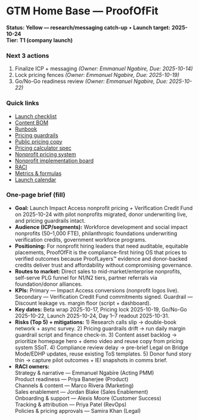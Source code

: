 # GTM Home Base — ProofOfFit

**Status:** **Yellow — research/messaging catch-up** • **Launch target:** **2025-10-24**  
**Tier:** **T1 (company launch)**

### Next 3 actions
1. Finalize ICP + messaging _(Owner: Emmanuel Ngabire, Due: 2025-10-14)_
2. Lock pricing fences _(Owner: Emmanuel Ngabire, Due: 2025-10-19)_
3. Go/No-Go readiness review _(Owner: Emmanuel Ngabire, Due: 2025-10-22)_

### Quick links
- [Launch checklist](./launch-checklist.md)
- [Content BOM](./content-bom.md)
- [Runbook](./runbook.md)
- [Pricing guardrails](./pricing-guardrails.md)
- [Public pricing copy](./pricing-page.md)
- [Pricing calculator spec](./pricing-calculator-spec.md)
- [Nonprofit pricing system](./nonprofit-pricing-system.md)
- [Nonprofit implementation board](./nonprofit-implementation-board.md)
- [RACI](./raci.md)
- [Metrics & formulas](./metrics.md)
- [Launch calendar](./calendar.md)

### One-page brief (fill)
- **Goal:** Launch Impact Access nonprofit pricing + Verification Credit Fund on 2025-10-24 with
  pilot nonprofits migrated, donor underwriting live, and pricing guardrails intact.
- **Audience (ICP/segments):** Workforce development and social impact nonprofits (50–1,000 FTE),
  philanthropic foundations underwriting verification credits, government workforce programs.
- **Positioning:** For nonprofit hiring leaders that need auditable, equitable placements,
  ProofOfFit is the compliance-first hiring OS that prices to verified outcomes because
  ProofLayers™ evidence and donor-backed credits deliver trust and affordability without
  compromising governance.
- **Routes to market:** Direct sales to mid-market/enterprise nonprofits, self-serve PLG funnel for
  N1/N2 tiers, partner referrals via foundation/donor alliances.
- **KPIs:** Primary — Impact Access conversions (nonprofit logos live). Secondary — Verification
  Credit Fund commitments signed. Guardrail — Discount leakage vs. margin floor (script +
  dashboard).
- **Key dates:** Beta wrap 2025-10-17, Pricing lock 2025-10-19, Go/No-Go 2025-10-22, Launch
  2025-10-24, Day 1–7 readout 2025-10-31.
- **Risks (Top 5) + mitigations:** 1) Research calls slip → double-book network + async survey.
  2) Pricing guardrails drift → run daily margin guardrail script and finance check-in. 3) Content
  asset backlog → prioritize homepage hero + demo video and reuse copy from pricing system SSoT.
  4) Compliance review delay → pre-brief Legal on Bridge Mode/EDHP updates, reuse existing ToS
  templates. 5) Donor fund story thin → capture pilot outcomes + IEI snapshots in comms brief.
- **RACI owners:**  
  Strategy & narrative — Emmanuel Ngabire (Acting PMM)  
  Product readiness — Priya Banerjee (Product)  
  Channels & content — Marco Rivera (Marketing)  
  Sales enablement — Jordan Blake (Sales Enablement)  
  Onboarding & support — Alexis Moore (Customer Success)  
  Tracking & attribution — Priya Patel (RevOps)  
  Policies & pricing approvals — Samira Khan (Legal)
